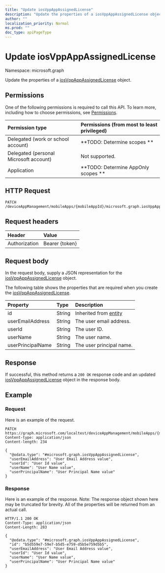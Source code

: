 ```yaml
---
title: "Update iosVppAppAssignedLicense"
description: "Update the properties of a iosVppAppAssignedLicense object."
author: ""
localization_priority: Normal
ms.prod: ""
doc_type: apiPageType
---
```


# Update iosVppAppAssignedLicense

Namespace: microsoft.graph

Update the properties of a [iosVppAppAssignedLicense](../resources/intune-apps-iosvppappassignedlicense.md) object.

## Permissions
One of the following permissions is required to call this API. To learn more, including how to choose permissions, see [Permissions](/concepts/permissions-reference.md).

|Permission type|Permissions (from most to least privileged)|
|:---|:---|
|Delegated (work or school account)|**TODO: Determine scopes **|
|Delegated (personal Microsoft account)|Not supported.|
|Application|**TODO: Determine AppOnly scopes **|

## HTTP Request
<!-- {
  "blockType": "ignored"
}
-->
``` http
PATCH /deviceAppManagement/mobileApps/{mobileAppId}/microsoft.graph.iosVppApp/assignedLicenses/{iosVppAppAssignedLicenseId}
```

## Request headers
|Header|Value|
|:---|:---|
|Authorization|Bearer {token}|

## Request body
In the request body, supply a JSON representation for the [iosVppAppAssignedLicense](../resources/intune-apps-iosvppappassignedlicense.md) object.

The following table shows the properties that are required when you create the [iosVppAppAssignedLicense](../resources/intune-apps-iosvppappassignedlicense.md).

|Property|Type|Description|
|:---|:---|:---|
|id|String| Inherited from [entity](../resources/entity.md)|
|userEmailAddress|String|The user email address.|
|userId|String|The user ID.|
|userName|String|The user name.|
|userPrincipalName|String|The user principal name.|



## Response
If successful, this method returns a `200 OK` response code and an updated [iosVppAppAssignedLicense](../resources/intune-apps-iosvppappassignedlicense.md) object in the response body.

## Example

### Request
Here is an example of the request.
<!-- {
  "blockType": "request",
  "name": "update_iosvppappassignedlicense"
}
-->
``` http
PATCH https://graph.microsoft.com/localtest/deviceAppManagement/mobileApps/{mobileAppId}/microsoft.graph.iosVppApp/assignedLicenses/{iosVppAppAssignedLicenseId}
Content-type: application/json
Content-length: 234

{
  "@odata.type": "#microsoft.graph.iosVppAppAssignedLicense",
  "userEmailAddress": "User Email Address value",
  "userId": "User Id value",
  "userName": "User Name value",
  "userPrincipalName": "User Principal Name value"
}
```

### Response
Here is an example of the response. Note: The response object shown here may be truncated for brevity. All of the properties will be returned from an actual call.
<!-- {
  "blockType": "response",
  "truncated": true
}
-->
``` http
HTTP/1.1 200 OK
Content-Type: application/json
Content-Length: 283

{
  "@odata.type": "#microsoft.graph.iosVppAppAssignedLicense",
  "id": "b5d559e7-59e7-b5d5-e759-d5b5e759d5b5",
  "userEmailAddress": "User Email Address value",
  "userId": "User Id value",
  "userName": "User Name value",
  "userPrincipalName": "User Principal Name value"
}
```

